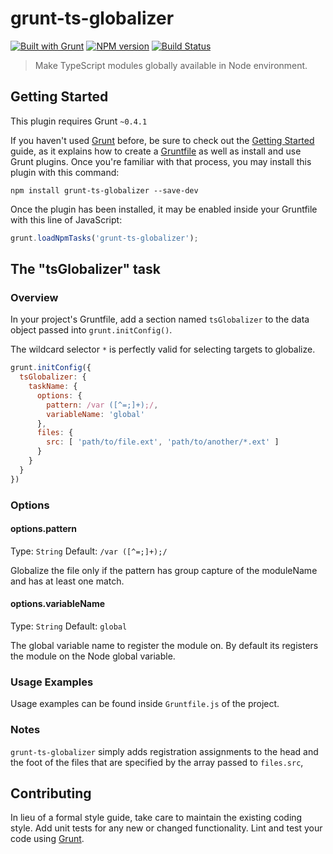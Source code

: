 # grunt-ts-globalizer

[![Built with Grunt](https://img.shields.io/badge/Built%20with-GruntJS-yellow.svg?style=flat)](http://gruntjs.com/)
[![NPM version](https://img.shields.io/npm/v/grunt-ts-globalizer.svg?style=flat)](https://www.npmjs.com/package/grunt-ts-globalizer)
[![Build Status](https://travis-ci.org/felixmosh/gulp-ng-json2translate.svg)](https://travis-ci.org/felixmosh/gulp-ng-json2translate)

> Make TypeScript modules globally available in Node environment.


## Getting Started
This plugin requires Grunt `~0.4.1`

If you haven't used [Grunt](http://gruntjs.com/) before, be sure to check out the [Getting Started](http://gruntjs.com/getting-started) guide, as it explains how to create a [Gruntfile](http://gruntjs.com/sample-gruntfile) as well as install and use Grunt plugins. Once you're familiar with that process, you may install this plugin with this command:

```shell
npm install grunt-ts-globalizer --save-dev
```

Once the plugin has been installed, it may be enabled inside your Gruntfile with this line of JavaScript:

```js
grunt.loadNpmTasks('grunt-ts-globalizer');
```


## The "tsGlobalizer" task

### Overview

In your project's Gruntfile, add a section named `tsGlobalizer` to the data object passed into `grunt.initConfig()`.

The wildcard selector `*` is perfectly valid for selecting targets to globalize.

```js
grunt.initConfig({
  tsGlobalizer: {
    taskName: {
      options: {
        pattern: /var ([^=;]+);/,
		variableName: 'global'
      },
      files: {
        src: [ 'path/to/file.ext', 'path/to/another/*.ext' ]
      }
    }
  }
})
```


### Options

#### options.pattern
Type: `String`
Default: `/var ([^=;]+);/`  

Globalize the file only if the pattern has group capture of the moduleName and has at least one match.

#### options.variableName
Type: `String`
Default: `global` 

The global variable name to register the module on. By default its registers the module on the Node global variable.

### Usage Examples

Usage examples can be found inside `Gruntfile.js` of the project. 


### Notes

`grunt-ts-globalizer` simply adds registration assignments to the head and the foot of the files that are specified by the array passed to `files.src`, 


## Contributing
In lieu of a formal style guide, take care to maintain the existing coding style. Add unit tests for any new or changed functionality. Lint and test your code using [Grunt](http://gruntjs.com/).
